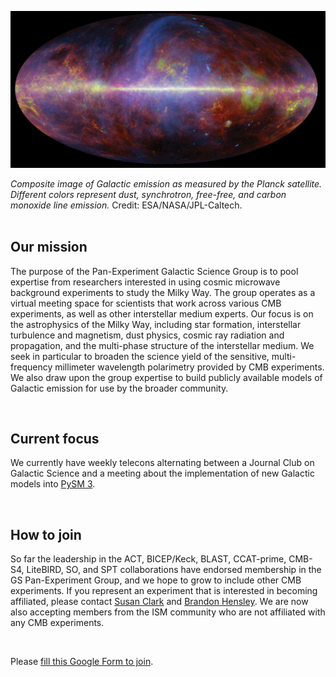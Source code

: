 <!----
layout: about
title: about
permalink: /

news: false  # includes a list of news items
selected_papers: true # includes a list of papers marked as "selected={true}"
social: true  # includes social icons at the bottom of the page
--->

<p align="center">
  <img src="/assets/img/planck-composite.jpg" />
</p>

<div class="caption">
    <em>Composite image of Galactic emission as measured by the Planck satellite. Different colors represent dust, synchrotron, free-free, and carbon monoxide line emission.</em> Credit: ESA/NASA/JPL-Caltech.
</div>

</br>

Our mission
-------------

The purpose of the Pan-Experiment Galactic Science Group is to pool expertise from researchers interested in using cosmic microwave background experiments to study the Milky Way. The group operates as a virtual meeting space for scientists that work across various CMB experiments, as well as other interstellar medium experts. Our focus is on the astrophysics of the Milky Way, including star formation, interstellar turbulence and magnetism, dust physics, cosmic ray radiation and propagation, and the multi-phase structure of the interstellar medium. We seek in particular to broaden the science yield of the sensitive, multi-frequency millimeter wavelength polarimetry provided by CMB experiments. We also draw upon the group expertise to build publicly available models of Galactic emission for use by the broader community.

</br>

Current focus
-------------

We currently have weekly telecons alternating between a Journal Club on Galactic Science and a meeting about the implementation of new Galactic models into [PySM 3](https://github.com/galsci/pysm).

</br>

How to join
-----------

So far the leadership in the ACT, BICEP/Keck, BLAST, CCAT-prime, CMB-S4, LiteBIRD, SO, and SPT collaborations have endorsed membership in the GS Pan-Experiment Group, and we hope to grow to include other CMB experiments. If you represent an experiment that is interested in becoming affiliated, please contact <a href="https://physics.stanford.edu/people/susan-e-clark">Susan Clark</a> and <a href="https://bhensley.princeton.edu/">Brandon Hensley</a>. We are now also accepting members from the ISM community who are not affiliated with any CMB experiments.

</br>

Please [fill this Google Form to join](https://docs.google.com/forms/d/e/1FAIpQLSfIW5Djk13u9y23lRY5VUblIb4EfwZZBsrP3ZuUBWYdAlzAuw/viewform).
